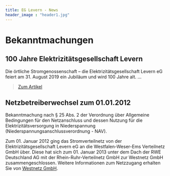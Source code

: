 ```yaml
---
title: EG Levern - News
header_image : "header1.jpg"
---
```


# Bekanntmachungen

## 100 Jahre Elektrizitätsgesellschaft Levern

Die örtliche Stromgenossenschaft – die Elektrizitätsgesellschaft Levern eG feiert am 31. August 2019
ein Jubiläum und wird 100 Jahre alt. ...

> [Zum Artikel](http://localhost:1313/jubilaeum/)

## Netzbetreiberwechsel zum 01.01.2012

Bekanntmachung nach § 25 Abs. 2 der Verordnung über Allgemeine Bedingungen für den Netzanschluss und
dessen Nutzung für die Elektrizitätsversorgung in Niederspannung
(Niederspannungsanschlussverordnung - NAV).

Zum 01. Januar 2012 ging das Stromverteilnetz von der Elektrizitätsgesellschaft Levern eG an die
Westfalen-Weser-Ems Verteilnetz GmbH über. Diese hat sich zum 01. Januar 2013 unter dem Dach der
RWE Deutschland AG mit der Rhein-Ruhr-Verteilnetz GmbH zur Westnetz GmbH zusammengeschlossen.
Weitere Informationen zum Netzzugang erhalten Sie von [Westnetz GmbH](http://www.westnetz.de).

